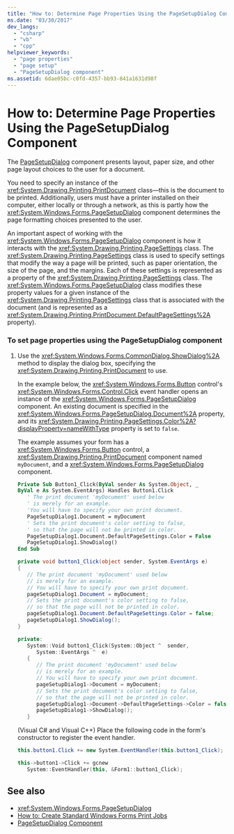 ```yaml
---
title: "How to: Determine Page Properties Using the PageSetupDialog Component"
ms.date: "03/30/2017"
dev_langs: 
  - "csharp"
  - "vb"
  - "cpp"
helpviewer_keywords: 
  - "page properties"
  - "page setup"
  - "PageSetupDialog component"
ms.assetid: 6dae05bc-c0fd-4357-bb93-841a1631d98f
---
```

# How to: Determine Page Properties Using the PageSetupDialog Component
The [PageSetupDialog](pagesetupdialog-component-windows-forms.md) component presents layout, paper size, and other page layout choices to the user for a document.  
  
 You need to specify an instance of the <xref:System.Drawing.Printing.PrintDocument> class—this is the document to be printed. Additionally, users must have a printer installed on their computer, either locally or through a network, as this is partly how the <xref:System.Windows.Forms.PageSetupDialog> component determines the page formatting choices presented to the user.  
  
 An important aspect of working with the <xref:System.Windows.Forms.PageSetupDialog> component is how it interacts with the <xref:System.Drawing.Printing.PageSettings> class. The <xref:System.Drawing.Printing.PageSettings> class is used to specify settings that modify the way a page will be printed, such as paper orientation, the size of the page, and the margins. Each of these settings is represented as a property of the <xref:System.Drawing.Printing.PageSettings> class. The <xref:System.Windows.Forms.PageSetupDialog> class modifies these property values for a given instance of the <xref:System.Drawing.Printing.PageSettings> class that is associated with the document (and is represented as a <xref:System.Drawing.Printing.PrintDocument.DefaultPageSettings%2A> property).  
  
### To set page properties using the PageSetupDialog component  
  
1. Use the <xref:System.Windows.Forms.CommonDialog.ShowDialog%2A> method to display the dialog box, specifying the <xref:System.Drawing.Printing.PrintDocument> to use.  
  
     In the example below, the <xref:System.Windows.Forms.Button> control's <xref:System.Windows.Forms.Control.Click> event handler opens an instance of the <xref:System.Windows.Forms.PageSetupDialog> component. An existing document is specified in the <xref:System.Windows.Forms.PageSetupDialog.Document%2A> property, and its <xref:System.Drawing.Printing.PageSettings.Color%2A?displayProperty=nameWithType> property is set to `false`.  
  
     The example assumes your form has a <xref:System.Windows.Forms.Button> control, a <xref:System.Drawing.Printing.PrintDocument> component named `myDocument`, and a <xref:System.Windows.Forms.PageSetupDialog> component.  
  
    ```vb  
    Private Sub Button1_Click(ByVal sender As System.Object, _  
    ByVal e As System.EventArgs) Handles Button1.Click  
       ' The print document 'myDocument' used below  
       ' is merely for an example.  
       'You will have to specify your own print document.  
       PageSetupDialog1.Document = myDocument  
       ' Sets the print document's color setting to false,  
       ' so that the page will not be printed in color.  
       PageSetupDialog1.Document.DefaultPageSettings.Color = False  
       PageSetupDialog1.ShowDialog()  
    End Sub  
    ```  
  
    ```csharp  
    private void button1_Click(object sender, System.EventArgs e)  
    {  
       // The print document 'myDocument' used below  
       // is merely for an example.  
       // You will have to specify your own print document.  
       pageSetupDialog1.Document = myDocument;  
       // Sets the print document's color setting to false,  
       // so that the page will not be printed in color.  
       pageSetupDialog1.Document.DefaultPageSettings.Color = false;  
       pageSetupDialog1.ShowDialog();  
    }  
    ```  
  
    ```cpp  
    private:  
       System::Void button1_Click(System::Object ^  sender,  
          System::EventArgs ^  e)  
       {  
          // The print document 'myDocument' used below  
          // is merely for an example.  
          // You will have to specify your own print document.  
          pageSetupDialog1->Document = myDocument;  
          // Sets the print document's color setting to false,  
          // so that the page will not be printed in color.  
          pageSetupDialog1->Document->DefaultPageSettings->Color = false;  
          pageSetupDialog1->ShowDialog();  
       }  
    ```  
  
     (Visual C# and Visual C++) Place the following code in the form's constructor to register the event handler.  
  
    ```csharp  
    this.button1.Click += new System.EventHandler(this.button1_Click);  
    ```  
  
    ```cpp  
    this->button1->Click += gcnew
       System::EventHandler(this, &Form1::button1_Click);  
    ```  
  
## See also

- <xref:System.Windows.Forms.PageSetupDialog>
- [How to: Create Standard Windows Forms Print Jobs](../advanced/how-to-create-standard-windows-forms-print-jobs.md)
- [PageSetupDialog Component](pagesetupdialog-component-windows-forms.md)
